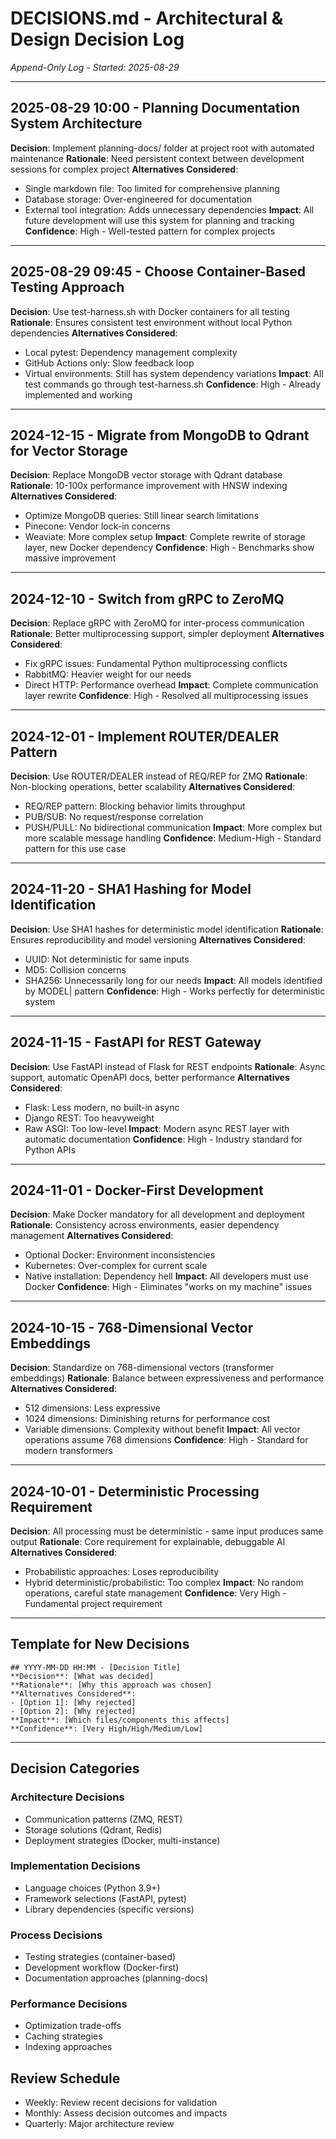 # DECISIONS.md - Architectural & Design Decision Log
*Append-Only Log - Started: 2025-08-29*

---

## 2025-08-29 10:00 - Planning Documentation System Architecture
**Decision**: Implement planning-docs/ folder at project root with automated maintenance
**Rationale**: Need persistent context between development sessions for complex project
**Alternatives Considered**:
- Single markdown file: Too limited for comprehensive planning
- Database storage: Over-engineered for documentation
- External tool integration: Adds unnecessary dependencies
**Impact**: All future development will use this system for planning and tracking
**Confidence**: High - Well-tested pattern for complex projects

---

## 2025-08-29 09:45 - Choose Container-Based Testing Approach
**Decision**: Use test-harness.sh with Docker containers for all testing
**Rationale**: Ensures consistent test environment without local Python dependencies
**Alternatives Considered**:
- Local pytest: Dependency management complexity
- GitHub Actions only: Slow feedback loop
- Virtual environments: Still has system dependency variations
**Impact**: All test commands go through test-harness.sh
**Confidence**: High - Already implemented and working

---

## 2024-12-15 - Migrate from MongoDB to Qdrant for Vector Storage
**Decision**: Replace MongoDB vector storage with Qdrant database
**Rationale**: 10-100x performance improvement with HNSW indexing
**Alternatives Considered**:
- Optimize MongoDB queries: Still linear search limitations
- Pinecone: Vendor lock-in concerns
- Weaviate: More complex setup
**Impact**: Complete rewrite of storage layer, new Docker dependency
**Confidence**: High - Benchmarks show massive improvement

---

## 2024-12-10 - Switch from gRPC to ZeroMQ
**Decision**: Replace gRPC with ZeroMQ for inter-process communication
**Rationale**: Better multiprocessing support, simpler deployment
**Alternatives Considered**:
- Fix gRPC issues: Fundamental Python multiprocessing conflicts
- RabbitMQ: Heavier weight for our needs
- Direct HTTP: Performance overhead
**Impact**: Complete communication layer rewrite
**Confidence**: High - Resolved all multiprocessing issues

---

## 2024-12-01 - Implement ROUTER/DEALER Pattern
**Decision**: Use ROUTER/DEALER instead of REQ/REP for ZMQ
**Rationale**: Non-blocking operations, better scalability
**Alternatives Considered**:
- REQ/REP pattern: Blocking behavior limits throughput
- PUB/SUB: No request/response correlation
- PUSH/PULL: No bidirectional communication
**Impact**: More complex but more scalable message handling
**Confidence**: Medium-High - Standard pattern for this use case

---

## 2024-11-20 - SHA1 Hashing for Model Identification
**Decision**: Use SHA1 hashes for deterministic model identification
**Rationale**: Ensures reproducibility and model versioning
**Alternatives Considered**:
- UUID: Not deterministic for same inputs
- MD5: Collision concerns
- SHA256: Unnecessarily long for our needs
**Impact**: All models identified by MODEL|<sha1> pattern
**Confidence**: High - Works perfectly for deterministic system

---

## 2024-11-15 - FastAPI for REST Gateway
**Decision**: Use FastAPI instead of Flask for REST endpoints
**Rationale**: Async support, automatic OpenAPI docs, better performance
**Alternatives Considered**:
- Flask: Less modern, no built-in async
- Django REST: Too heavyweight
- Raw ASGI: Too low-level
**Impact**: Modern async REST layer with automatic documentation
**Confidence**: High - Industry standard for Python APIs

---

## 2024-11-01 - Docker-First Development
**Decision**: Make Docker mandatory for all development and deployment
**Rationale**: Consistency across environments, easier dependency management
**Alternatives Considered**:
- Optional Docker: Environment inconsistencies
- Kubernetes: Over-complex for current scale
- Native installation: Dependency hell
**Impact**: All developers must use Docker
**Confidence**: High - Eliminates "works on my machine" issues

---

## 2024-10-15 - 768-Dimensional Vector Embeddings
**Decision**: Standardize on 768-dimensional vectors (transformer embeddings)
**Rationale**: Balance between expressiveness and performance
**Alternatives Considered**:
- 512 dimensions: Less expressive
- 1024 dimensions: Diminishing returns for performance cost
- Variable dimensions: Complexity without benefit
**Impact**: All vector operations assume 768 dimensions
**Confidence**: High - Standard for modern transformers

---

## 2024-10-01 - Deterministic Processing Requirement
**Decision**: All processing must be deterministic - same input produces same output
**Rationale**: Core requirement for explainable, debuggable AI
**Alternatives Considered**:
- Probabilistic approaches: Loses reproducibility
- Hybrid deterministic/probabilistic: Too complex
**Impact**: No random operations, careful state management
**Confidence**: Very High - Fundamental project requirement

---

## Template for New Decisions
```
## YYYY-MM-DD HH:MM - [Decision Title]
**Decision**: [What was decided]
**Rationale**: [Why this approach was chosen]
**Alternatives Considered**:
- [Option 1]: [Why rejected]
- [Option 2]: [Why rejected]
**Impact**: [Which files/components this affects]
**Confidence**: [Very High/High/Medium/Low]
```

---

## Decision Categories

### Architecture Decisions
- Communication patterns (ZMQ, REST)
- Storage solutions (Qdrant, Redis)
- Deployment strategies (Docker, multi-instance)

### Implementation Decisions
- Language choices (Python 3.9+)
- Framework selections (FastAPI, pytest)
- Library dependencies (specific versions)

### Process Decisions
- Testing strategies (container-based)
- Development workflow (Docker-first)
- Documentation approaches (planning-docs)

### Performance Decisions
- Optimization trade-offs
- Caching strategies
- Indexing approaches

## Review Schedule
- Weekly: Review recent decisions for validation
- Monthly: Assess decision outcomes and impacts
- Quarterly: Major architecture review